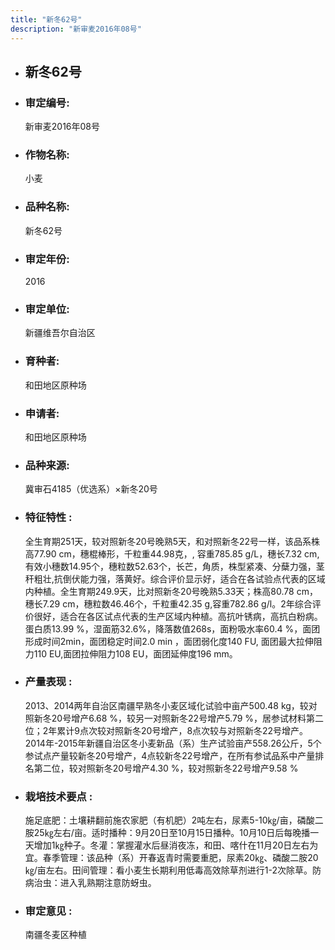 ```yaml
---
title: "新冬62号"
description: "新审麦2016年08号"
---
```

* ## 新冬62号
* ###  审定编号:  
   新审麦2016年08号

*  ### 作物名称:  
   小麦

*   ###  品种名称: 
    新冬62号

*   ### 审定年份: 
    2016

*   ### 审定单位:  
    新疆维吾尔自治区

*   ### 育种者:  
    和田地区原种场

*   ### 申请者:  
    和田地区原种场

*   ### 品种来源:  
    冀审石4185（优选系）×新冬20号

*   ### 特征特性 : 
    全生育期251天，较对照新冬20号晚熟5天，和对照新冬22号一样，该品系株高77.90 cm，穗棍棒形，千粒重44.98克，, 容重785.85 g/L，穗长7.32 cm, 有效小穗数14.95个，穗粒数52.63个，长芒，角质，株型紧凑、分蘖力强，茎秆粗壮,抗倒伏能力强，落黄好。综合评价显示好，适合在各试验点代表的区域内种植。全生育期249.9天，比对照新冬20号晚熟5.33天；株高80.78 cm，穗长7.29 cm，穗粒数46.46个，千粒重42.35 g,容重782.86 g/l。2年综合评价很好，适合在各区试点代表的生产区域内种植。高抗叶锈病，高抗白粉病。蛋白质13.99 %，湿面筋32.6%，降落数值268s，面粉吸水率60.4 %，面团形成时间2min，面团稳定时间2.0 min ，面团弱化度140 FU, 面团最大拉伸阻力110 EU,面团拉伸阻力108 EU，面团延伸度196 mm。

*   ### 产量表现 : 
    2013、2014两年自治区南疆早熟冬小麦区域化试验中亩产500.48 kg，较对照新冬20号增产6.68 %，较另一对照新冬22号增产5.79 %，居参试材料第二位；2年累计9点次较对照新冬20号增产，8点次较与对照新冬22号增产。2014年-2015年新疆自治区冬小麦新品（系）生产试验亩产558.26公斤，5个参试点产量较新冬20号增产，4点较新冬22号增产，在所有参试品系中产量排名第二位，较对照新冬20号增产4.30 %，较对照新冬22号增产9.58 %

*   ### 栽培技术要点 : 
    施足底肥：土壤耕翻前施农家肥（有机肥）2吨左右，尿素5-10㎏/亩，磷酸二胺25㎏左右/亩。适时播种：9月20日至10月15日播种。10月10日后每晚播一天增加1㎏种子。冬灌：掌握灌水后昼消夜冻，和田、喀什在11月20日左右为宜。春季管理：该品种（系）开春返青时需要重肥，尿素20㎏、磷酸二胺20㎏/亩左右。田间管理：看小麦生长期利用低毒高效除草剂进行1-2次除草。防病治虫：进入乳熟期注意防蚜虫。

*   ### 审定意见 : 
    南疆冬麦区种植

